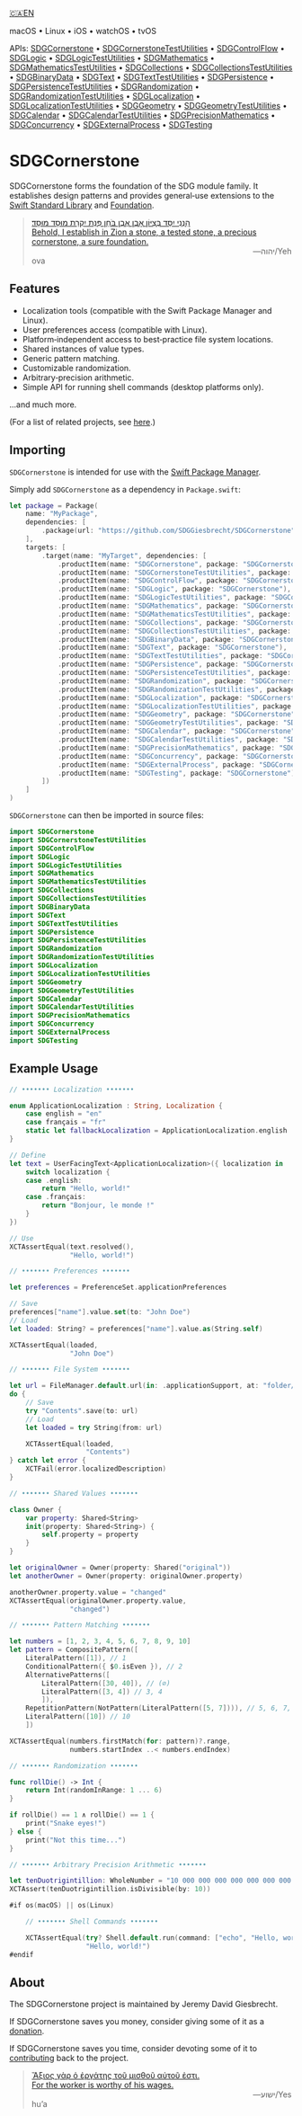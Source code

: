 <!--
 🇨🇦EN Read Me.md

 This source file is part of the SDGCornerstone open source project.
 https://sdggiesbrecht.github.io/SDGCornerstone/SDGCornerstone

 Copyright ©2017–2018 Jeremy David Giesbrecht and the SDGCornerstone project contributors.

 Soli Deo gloria.

 Licensed under the Apache Licence, Version 2.0.
 See http://www.apache.org/licenses/LICENSE-2.0 for licence information.
 -->

[🇨🇦EN](🇨🇦EN%20Read%20Me.md) <!--Skip in Jazzy-->

macOS • Linux • iOS • watchOS • tvOS

APIs: [SDGCornerstone](https://sdggiesbrecht.github.io/SDGCornerstone/SDGCornerstone/SDGCornerstone) • [SDGCornerstoneTestUtilities](https://sdggiesbrecht.github.io/SDGCornerstone/SDGCornerstone/SDGCornerstoneTestUtilities) • [SDGControlFlow](https://sdggiesbrecht.github.io/SDGCornerstone/SDGCornerstone/SDGControlFlow) • [SDGLogic](https://sdggiesbrecht.github.io/SDGCornerstone/SDGCornerstone/SDGLogic) • [SDGLogicTestUtilities](https://sdggiesbrecht.github.io/SDGCornerstone/SDGCornerstone/SDGLogicTestUtilities) • [SDGMathematics](https://sdggiesbrecht.github.io/SDGCornerstone/SDGCornerstone/SDGMathematics) • [SDGMathematicsTestUtilities](https://sdggiesbrecht.github.io/SDGCornerstone/SDGCornerstone/SDGMathematicsTestUtilities) • [SDGCollections](https://sdggiesbrecht.github.io/SDGCornerstone/SDGCornerstone/SDGCollections) • [SDGCollectionsTestUtilities](https://sdggiesbrecht.github.io/SDGCornerstone/SDGCornerstone/SDGCollectionsTestUtilities) • [SDGBinaryData](https://sdggiesbrecht.github.io/SDGCornerstone/SDGCornerstone/SDGBinaryData) • [SDGText](https://sdggiesbrecht.github.io/SDGCornerstone/SDGCornerstone/SDGText) • [SDGTextTestUtilities](https://sdggiesbrecht.github.io/SDGCornerstone/SDGCornerstone/SDGTextTestUtilities) • [SDGPersistence](https://sdggiesbrecht.github.io/SDGCornerstone/SDGCornerstone/SDGPersistence) • [SDGPersistenceTestUtilities](https://sdggiesbrecht.github.io/SDGCornerstone/SDGCornerstone/SDGPersistenceTestUtilities) • [SDGRandomization](https://sdggiesbrecht.github.io/SDGCornerstone/SDGCornerstone/SDGRandomization) • [SDGRandomizationTestUtilities](https://sdggiesbrecht.github.io/SDGCornerstone/SDGCornerstone/SDGRandomizationTestUtilities) • [SDGLocalization](https://sdggiesbrecht.github.io/SDGCornerstone/SDGCornerstone/SDGLocalization) • [SDGLocalizationTestUtilities](https://sdggiesbrecht.github.io/SDGCornerstone/SDGCornerstone/SDGLocalizationTestUtilities) • [SDGGeometry](https://sdggiesbrecht.github.io/SDGCornerstone/SDGCornerstone/SDGGeometry) • [SDGGeometryTestUtilities](https://sdggiesbrecht.github.io/SDGCornerstone/SDGCornerstone/SDGGeometryTestUtilities) • [SDGCalendar](https://sdggiesbrecht.github.io/SDGCornerstone/SDGCornerstone/SDGCalendar) • [SDGCalendarTestUtilities](https://sdggiesbrecht.github.io/SDGCornerstone/SDGCornerstone/SDGCalendarTestUtilities) • [SDGPrecisionMathematics](https://sdggiesbrecht.github.io/SDGCornerstone/SDGCornerstone/SDGPrecisionMathematics) • [SDGConcurrency](https://sdggiesbrecht.github.io/SDGCornerstone/SDGCornerstone/SDGConcurrency) • [SDGExternalProcess](https://sdggiesbrecht.github.io/SDGCornerstone/SDGCornerstone/SDGExternalProcess) • [SDGTesting](https://sdggiesbrecht.github.io/SDGCornerstone/SDGCornerstone/SDGTesting)

# SDGCornerstone

SDGCornerstone forms the foundation of the SDG module family. It establishes design patterns and provides general‐use extensions to the [Swift Standard Library](https://developer.apple.com/reference/swift) and [Foundation](https://developer.apple.com/reference/foundation).

> [הִנְנִי יִסַּד בְּצִיּוֹן אָבֶן אֶבֶן בֹּחַן פִּנַּת יִקְרַת מוּסָד מוּסָד׃<br>Behold, I establish in Zion a stone, a tested stone, a precious cornerstone, a sure foundation.](https://www.biblegateway.com/passage/?search=Isaiah+28&version=WLC;NIV)<br>&nbsp;&nbsp;&nbsp;&nbsp;&nbsp;&nbsp;&nbsp;&nbsp;&nbsp;&nbsp;&nbsp;&nbsp;&nbsp;&nbsp;&nbsp;&nbsp;&nbsp;&nbsp;&nbsp;&nbsp;&nbsp;&nbsp;&nbsp;&nbsp;&nbsp;&nbsp;&nbsp;&nbsp;&nbsp;&nbsp;&nbsp;&nbsp;&nbsp;&nbsp;&nbsp;&nbsp;&nbsp;&nbsp;&nbsp;&nbsp;&nbsp;&nbsp;&nbsp;&nbsp;&nbsp;&nbsp;&nbsp;&nbsp;&nbsp;&nbsp;&nbsp;&nbsp;&nbsp;&nbsp;&nbsp;&nbsp;&nbsp;&nbsp;&nbsp;&nbsp;&nbsp;&nbsp;&nbsp;&nbsp;&nbsp;&nbsp;&nbsp;&nbsp;&nbsp;&nbsp;&nbsp;&nbsp;&nbsp;&nbsp;&nbsp;&nbsp;&nbsp;&nbsp;&nbsp;&nbsp;&nbsp;&nbsp;&nbsp;&nbsp;&nbsp;&nbsp;&nbsp;&nbsp;&nbsp;&nbsp;&nbsp;&nbsp;&nbsp;&nbsp;&nbsp;&nbsp;&nbsp;&nbsp;&nbsp;&nbsp;―⁧יהוה⁩/Yehova

## Features

- Localization tools (compatible with the Swift Package Manager and Linux).
- User preferences access (compatible with Linux).
- Platform‐independent access to best‐practice file system locations.
- Shared instances of value types.
- Generic pattern matching.
- Customizable randomization.
- Arbitrary‐precision arithmetic.
- Simple API for running shell commands (desktop platforms only).

...and much more.

(For a list of related projects, see [here](🇨🇦EN%20Related%20Projects.md).) <!--Skip in Jazzy-->

## Importing

`SDGCornerstone` is intended for use with the [Swift Package Manager](https://swift.org/package-manager/).

Simply add `SDGCornerstone` as a dependency in `Package.swift`:

```swift
let package = Package(
    name: "MyPackage",
    dependencies: [
        .package(url: "https://github.com/SDGGiesbrecht/SDGCornerstone", .upToNextMinor(from: Version(0, 7, 3))),
    ],
    targets: [
        .target(name: "MyTarget", dependencies: [
            .productItem(name: "SDGCornerstone", package: "SDGCornerstone"),
            .productItem(name: "SDGCornerstoneTestUtilities", package: "SDGCornerstone"),
            .productItem(name: "SDGControlFlow", package: "SDGCornerstone"),
            .productItem(name: "SDGLogic", package: "SDGCornerstone"),
            .productItem(name: "SDGLogicTestUtilities", package: "SDGCornerstone"),
            .productItem(name: "SDGMathematics", package: "SDGCornerstone"),
            .productItem(name: "SDGMathematicsTestUtilities", package: "SDGCornerstone"),
            .productItem(name: "SDGCollections", package: "SDGCornerstone"),
            .productItem(name: "SDGCollectionsTestUtilities", package: "SDGCornerstone"),
            .productItem(name: "SDGBinaryData", package: "SDGCornerstone"),
            .productItem(name: "SDGText", package: "SDGCornerstone"),
            .productItem(name: "SDGTextTestUtilities", package: "SDGCornerstone"),
            .productItem(name: "SDGPersistence", package: "SDGCornerstone"),
            .productItem(name: "SDGPersistenceTestUtilities", package: "SDGCornerstone"),
            .productItem(name: "SDGRandomization", package: "SDGCornerstone"),
            .productItem(name: "SDGRandomizationTestUtilities", package: "SDGCornerstone"),
            .productItem(name: "SDGLocalization", package: "SDGCornerstone"),
            .productItem(name: "SDGLocalizationTestUtilities", package: "SDGCornerstone"),
            .productItem(name: "SDGGeometry", package: "SDGCornerstone"),
            .productItem(name: "SDGGeometryTestUtilities", package: "SDGCornerstone"),
            .productItem(name: "SDGCalendar", package: "SDGCornerstone"),
            .productItem(name: "SDGCalendarTestUtilities", package: "SDGCornerstone"),
            .productItem(name: "SDGPrecisionMathematics", package: "SDGCornerstone"),
            .productItem(name: "SDGConcurrency", package: "SDGCornerstone"),
            .productItem(name: "SDGExternalProcess", package: "SDGCornerstone"),
            .productItem(name: "SDGTesting", package: "SDGCornerstone"),
        ])
    ]
)
```

`SDGCornerstone` can then be imported in source files:

```swift
import SDGCornerstone
import SDGCornerstoneTestUtilities
import SDGControlFlow
import SDGLogic
import SDGLogicTestUtilities
import SDGMathematics
import SDGMathematicsTestUtilities
import SDGCollections
import SDGCollectionsTestUtilities
import SDGBinaryData
import SDGText
import SDGTextTestUtilities
import SDGPersistence
import SDGPersistenceTestUtilities
import SDGRandomization
import SDGRandomizationTestUtilities
import SDGLocalization
import SDGLocalizationTestUtilities
import SDGGeometry
import SDGGeometryTestUtilities
import SDGCalendar
import SDGCalendarTestUtilities
import SDGPrecisionMathematics
import SDGConcurrency
import SDGExternalProcess
import SDGTesting
```

## Example Usage

```swift
// ••••••• Localization •••••••

enum ApplicationLocalization : String, Localization {
    case english = "en"
    case français = "fr"
    static let fallbackLocalization = ApplicationLocalization.english
}

// Define
let text = UserFacingText<ApplicationLocalization>({ localization in
    switch localization {
    case .english:
        return "Hello, world!"
    case .français:
        return "Bonjour, le monde !"
    }
})

// Use
XCTAssertEqual(text.resolved(),
               "Hello, world!")

// ••••••• Preferences •••••••

let preferences = PreferenceSet.applicationPreferences

// Save
preferences["name"].value.set(to: "John Doe")
// Load
let loaded: String? = preferences["name"].value.as(String.self)

XCTAssertEqual(loaded,
               "John Doe")

// ••••••• File System •••••••

let url = FileManager.default.url(in: .applicationSupport, at: "folder/file.txt")
do {
    // Save
    try "Contents".save(to: url)
    // Load
    let loaded = try String(from: url)

    XCTAssertEqual(loaded,
                   "Contents")
} catch let error {
    XCTFail(error.localizedDescription)
}

// ••••••• Shared Values •••••••

class Owner {
    var property: Shared<String>
    init(property: Shared<String>) {
        self.property = property
    }
}

let originalOwner = Owner(property: Shared("original"))
let anotherOwner = Owner(property: originalOwner.property)

anotherOwner.property.value = "changed"
XCTAssertEqual(originalOwner.property.value,
               "changed")

// ••••••• Pattern Matching •••••••

let numbers = [1, 2, 3, 4, 5, 6, 7, 8, 9, 10]
let pattern = CompositePattern([
    LiteralPattern([1]), // 1
    ConditionalPattern({ $0.isEven }), // 2
    AlternativePatterns([
        LiteralPattern([30, 40]), // (∅)
        LiteralPattern([3, 4]) // 3, 4
        ]),
    RepetitionPattern(NotPattern(LiteralPattern([5, 7]))), // 5, 6, 7, 8, 9 (...)
    LiteralPattern([10]) // 10
    ])

XCTAssertEqual(numbers.firstMatch(for: pattern)?.range,
               numbers.startIndex ..< numbers.endIndex)

// ••••••• Randomization •••••••

func rollDie() -> Int {
    return Int(randomInRange: 1 ... 6)
}

if rollDie() == 1 ∧ rollDie() == 1 {
    print("Snake eyes!")
} else {
    print("Not this time...")
}

// ••••••• Arbitrary Precision Arithmetic •••••••

let tenDuotrigintillion: WholeNumber = "10 000 000 000 000 000 000 000 000 000 000 000 000 000 000 000 000 000 000 000 000 000 000 000 000 000 000 000 000 000 000 000 000 000"
XCTAssert(tenDuotrigintillion.isDivisible(by: 10))

#if os(macOS) || os(Linux)

    // ••••••• Shell Commands •••••••

    XCTAssertEqual(try? Shell.default.run(command: ["echo", "Hello, world!"]),
                   "Hello, world!")
#endif
```

## About

The SDGCornerstone project is maintained by Jeremy David Giesbrecht.

If SDGCornerstone saves you money, consider giving some of it as a [donation](https://paypal.me/JeremyGiesbrecht).

If SDGCornerstone saves you time, consider devoting some of it to [contributing](https://github.com/SDGGiesbrecht/SDGCornerstone) back to the project.

> [Ἄξιος γὰρ ὁ ἐργάτης τοῦ μισθοῦ αὐτοῦ ἐστι.<br>For the worker is worthy of his wages.](https://www.biblegateway.com/passage/?search=Luke+10&version=SBLGNT;NIV)<br>&nbsp;&nbsp;&nbsp;&nbsp;&nbsp;&nbsp;&nbsp;&nbsp;&nbsp;&nbsp;&nbsp;&nbsp;&nbsp;&nbsp;&nbsp;&nbsp;&nbsp;&nbsp;&nbsp;&nbsp;&nbsp;&nbsp;&nbsp;&nbsp;&nbsp;&nbsp;&nbsp;&nbsp;&nbsp;&nbsp;&nbsp;&nbsp;&nbsp;&nbsp;&nbsp;&nbsp;&nbsp;&nbsp;&nbsp;&nbsp;&nbsp;&nbsp;&nbsp;&nbsp;&nbsp;&nbsp;&nbsp;&nbsp;&nbsp;&nbsp;&nbsp;&nbsp;&nbsp;&nbsp;&nbsp;&nbsp;&nbsp;&nbsp;&nbsp;&nbsp;&nbsp;&nbsp;&nbsp;&nbsp;&nbsp;&nbsp;&nbsp;&nbsp;&nbsp;&nbsp;&nbsp;&nbsp;&nbsp;&nbsp;&nbsp;&nbsp;&nbsp;&nbsp;&nbsp;&nbsp;&nbsp;&nbsp;&nbsp;&nbsp;&nbsp;&nbsp;&nbsp;&nbsp;&nbsp;&nbsp;&nbsp;&nbsp;&nbsp;&nbsp;&nbsp;&nbsp;&nbsp;&nbsp;&nbsp;&nbsp;―‎ישוע/Yeshuʼa
